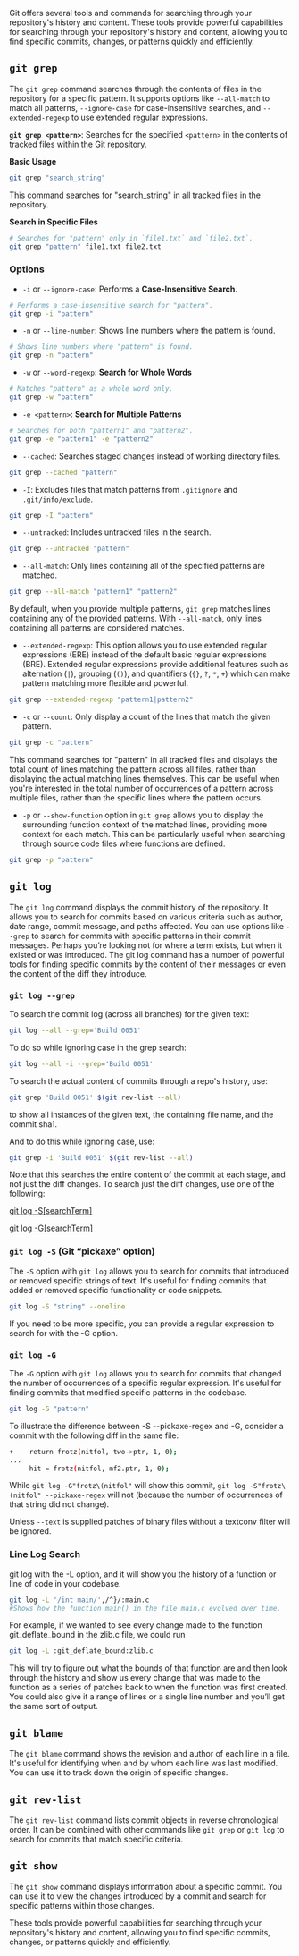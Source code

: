 Git offers several tools and commands for searching through your repository's history and content. These tools provide powerful capabilities for searching through your repository's history and content, allowing you to find specific commits, changes, or patterns quickly and efficiently.

## **`git grep`**

The `git grep` command searches through the contents of files in the repository for a specific pattern. It supports options like `--all-match` to match all patterns, `--ignore-case` for case-insensitive searches, and `--extended-regexp` to use extended regular expressions.

**`git grep <pattern>`**: Searches for the specified `<pattern>` in the contents of tracked files within the Git repository.

**Basic Usage**
   ```bash
   git grep "search_string"
   ```
   This command searches for "search_string" in all tracked files in the repository.

**Search in Specific Files**
   ```bash
   # Searches for "pattern" only in `file1.txt` and `file2.txt`.
   git grep "pattern" file1.txt file2.txt
   ```

### **Options**

  - `-i` or `--ignore-case`: Performs a **Case-Insensitive Search**.
   ```bash
   # Performs a case-insensitive search for "pattern".
   git grep -i "pattern"
   ```

  - `-n` or `--line-number`: Shows line numbers where the pattern is found.
   ```bash
   # Shows line numbers where "pattern" is found.
   git grep -n "pattern"
   ```
   
  - `-w` or `--word-regexp`: **Search for Whole Words**
   ```bash
   # Matches "pattern" as a whole word only.
   git grep -w "pattern"
   ```
   
  - `-e <pattern>`: **Search for Multiple Patterns**
   ```bash
   # Searches for both "pattern1" and "pattern2".
   git grep -e "pattern1" -e "pattern2"
   ```
   

  - `--cached`: Searches staged changes instead of working directory files.
   ```bash
   git grep --cached "pattern"
   ```

  - `-I`: Excludes files that match patterns from `.gitignore` and `.git/info/exclude`.
   ```bash
   git grep -I "pattern"
   ```


  - `--untracked`: Includes untracked files in the search.
   ```bash
   git grep --untracked "pattern"
   ```

  - `--all-match`: Only lines containing all of the specified patterns are matched. 
   ```bash
   git grep --all-match "pattern1" "pattern2"
   ```
   By default, when you provide multiple patterns, `git grep` matches lines containing any of the provided patterns. With `--all-match`, only lines containing all patterns are considered matches.

  - `--extended-regexp`: 
   This option allows you to use extended regular expressions (ERE) instead of the default basic regular expressions (BRE). Extended regular expressions provide additional features such as alternation (`|`), grouping (`()`), and quantifiers (`{}`, `?`, `*`, `+`) which can make pattern matching more flexible and powerful.
   ```bash
   git grep --extended-regexp "pattern1|pattern2"
   ```
  - `-c` or `--count`: Only display a count of the lines that match the given pattern.
   ```bash
   git grep -c "pattern"
   ```
   This command searches for "pattern" in all tracked files and displays the total count of lines matching the pattern across all files, rather than displaying the actual matching lines themselves. This can be useful when you're interested in the total number of occurrences of a pattern across multiple files, rather than the specific lines where the pattern occurs.

  - `-p` or `--show-function` option in `git grep` allows you to display the surrounding function context of the matched lines, providing more context for each match. This can be particularly useful when searching through source code files where functions are defined.
   ```bash
   git grep -p "pattern"
   ```


## **`git log`**

The `git log` command displays the commit history of the repository. It allows you to search for commits based on various criteria such as author, date range, commit message, and paths affected. You can use options like `--grep` to search for commits with specific patterns in their commit messages. Perhaps you’re looking not for where a term exists, but when it existed or was introduced. The git log command has a number of powerful tools for finding specific commits by the content of their messages or even the content of the diff they introduce.

### **`git log --grep`**

To search the commit log (across all branches) for the given text:
```bash
git log --all --grep='Build 0051'
```

To do so while ignoring case in the grep search:

```bash
git log --all -i --grep='Build 0051'
```

To search the actual content of commits through a repo's history, use:

```bash
git grep 'Build 0051' $(git rev-list --all)
```
to show all instances of the given text, the containing file name, and the commit sha1.

And to do this while ignoring case, use:

```bash
git grep -i 'Build 0051' $(git rev-list --all)
```

Note that this searches the entire content of the commit at each stage, and not just the diff changes. To search just the diff changes, use one of the following:

[git log -S[searchTerm]](#git-log--s-git-pickaxe-option)

[git log -G[searchTerm]](#git-log--g)


### **`git log -S` (Git “pickaxe” option)** 

The `-S` option with `git log` allows you to search for commits that introduced or removed specific strings of text. It's useful for finding commits that added or removed specific functionality or code snippets.

```bash
git log -S "string" --oneline
```
If you need to be more specific, you can provide a regular expression to search for with the -G option.

### **`git log -G`**

The `-G` option with `git log` allows you to search for commits that changed the number of occurrences of a specific regular expression. It's useful for finding commits that modified specific patterns in the codebase.

```bash
git log -G "pattern"
```

To illustrate the difference between -S<regex> --pickaxe-regex and -G<regex>, consider a commit with the following diff in the same file:
``` bash
+    return frotz(nitfol, two->ptr, 1, 0);
...
-    hit = frotz(nitfol, mf2.ptr, 1, 0);
```

While `git log -G"frotz\(nitfol"` will show this commit, `git log -S"frotz\(nitfol" --pickaxe-regex` will not (because the number of occurrences of that string did not change).

Unless `--text` is supplied patches of binary files without a textconv filter will be ignored.

### Line Log Search

git log with the -L option, and it will show you the history of a function or line of code in your codebase.

```bash
git log -L '/int main/',/^}/:main.c
#Shows how the function main() in the file main.c evolved over time.
```
For example, if we wanted to see every change made to the function git_deflate_bound in the zlib.c file, we could run 

```bash
git log -L :git_deflate_bound:zlib.c 
```

This will try to figure out what the bounds of that function are and then look through the history and show us every change that was made to the function as a series of patches back to when the function was first created. You could also give it a range of lines or a single line number and you’ll get the same sort of output.

## **`git blame`**

The `git blame` command shows the revision and author of each line in a file. It's useful for identifying when and by whom each line was last modified. You can use it to track down the origin of specific changes.


## **`git rev-list`**

The `git rev-list` command lists commit objects in reverse chronological order. It can be combined with other commands like `git grep` or `git log` to search for commits that match specific criteria.

## **`git show`**

The `git show` command displays information about a specific commit. You can use it to view the changes introduced by a commit and search for specific patterns within those changes.

These tools provide powerful capabilities for searching through your repository's history and content, allowing you to find specific commits, changes, or patterns quickly and efficiently.